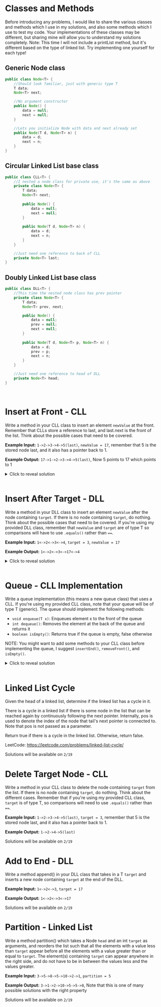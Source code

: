 # Classes and Methods
Before introducing any problems, I would like to share the various classes and methods which I use in my solutions, and also some methods which I use to test my code. Your implementations of these classes may be different, but sharing mine will allow you to understand my solutions completely. Note: This time I will not include a printList method, but it's different based on the type of linked list. Try implementing one yourself for each type!

## Generic Node class
```java
public class Node<T> {
    //Should look familiar, just with generic type T
    T data;
    Node<T> next;

    //No argument constructor
    public Node() {
        data = null;
        next = null;
    }

    //Lets you initialize Node with data and next already set
    public Node(T d, Node<T> n) {
        data = d;
        next = n;
    }
}
```

## Circular Linked List base class
```java
public class CLL<T> {
    //I nested a node class for private use, it's the same as above
    private class Node<T> {
        T data;
        Node<T> next;
        
        public Node() {
            data = null;
            next = null;
        }
        
        public Node(T d, Node<T> n) {
            data = d;
            next = n;
        }
    }

    //Just need one reference to back of CLL    
    private Node<T> last;
}
```
## Doubly Linked List base class
```java
public class DLL<T> {
    //This time the nested node class has prev pointer
    private class Node<T> {
        T data;
        Node<T> prev, next;

        public Node() {
            data = null;
            prev = null;
            next = null;
        }
        
        public Node(T d, Node<T> p, Node<T> n) {
            data = d;
            prev = p;
            next = n;
        }
    }

    //Just need one reference to head of DLL 
    private Node<T> head;
}
```
<br>

# Insert at Front - CLL
Write a method in your CLL class to insert an element `newValue` at the front. Remember that CLLs store a reference to last, and last.next is the front of the list. Think about the possible cases that need to be covered.

**Example Input:** `1->2->3->4->5(last)`, `newValue = 17`, remember that 5 is the stored node last, and it also has a pointer back to 1. 

**Example Output:** `17->1->2->3->4->5(last)`, Now 5 points to 17 which points to 1

<details>
<summary>Click to reveal solution</summary>

## Solution
Since last.next is the front of the CLL, we essentially want to insert a node at last.next. By drawing a diagram, it can be visualized that we want to first create a new node with `newValue`, then make last.next point to this new node, and make this new node point to the old last.next. The only special case is when the list is empty, in which case we can create a new node which points to itself and set it to last.

```java
public void insertFront(T newValue) {
    //If the CLL is empty
    if (last == null) {
        //Create a new node with newValue, and set its reference to itself
        last = new Node<T>(newValue, null);
        last.next = last;
        return;
        
        //Note that I couldn't do this in one line, since using last in the 
        //constructor would set the new node's next to null
    }
    
    //If the CLL isn't empty, just make new node point to last.next, and last point to new node
    last.next = new Node<T>(newValue, last.next);
}
```
If n is the length of the CLL at the time this method is called, the time and space complexity are both O(1) since you are always only creating 1 new node and 2 pointers, and there is no list traversal which is dependent on n.
</details>
<br>

# Insert After Target - DLL
Write a method in your DLL class to insert an element `newValue` after the node containing `target`. If there is no node containing `target`, do nothing. Think about the possible cases that need to be covered. If you're using my provided DLL class, remember that `newValue` and `target` are of type T so comparisons will have to use `.equals()` rather than `==`.

**Example Input:** `1<->2<->3<->4`, `target = 3`, `newValue = 17`

**Example Output:** `1<->2<->3<->17<->4`

<details>
<summary>Click to reveal solution</summary>

## Solution
A good first step is to get access to the node containing `target`, and this can be accomplished by iterating through the list until we reach it. Let's call the node containing `target` the target node, the new node we create that contains `newValue` the new node, and the original target node's ".next" the right node. It can be visualized by drawing a diagram that in order to insert the new node, we need to set the target node's ".next" to the new node and the new node's ".next" to the right node. If this were a singly linked list we would be done, but we also need to update the new node's ".prev" to the target node, and the right node's ".prev" to the new node. 

```java
public void insertAfter(T target, T newValue) {
    //Iterate through the list
    for (Node<T> ptr = head; ptr != null; ptr = ptr.next) {
        //Notice I used .equals since we're working with objects
        if (ptr.data.equals(target)) {
            //Set up the new node with its value, its prev, and its next pointers
            Node<T> newNode = new Node<T>(newValue, target, target.next);
            
            //If the right node isn't null, set its prev
            //I need to check since calling .prev on null leads to NPE
            if (target.next != null) target.next.prev = newNode;

            //Set the target's next finally
            //We have to do it at the end since otherwise right node would be lost
            target.next = newNode;
        }
    }

    //Notice how if the target isn't found nothing happens
}
```
If n is the size of the DLL at the time this method is called, the runtime is O(n) since it is possible that the whole list is traversed. The space complexity is O(1) since we always create two new nodes, one for the pointer and one for the new list element.
</details>
<br>

# Queue - CLL Implementation
Write a queue implementation (this means a new queue class) that uses a CLL. If you're using my provided CLL class, note that your queue will be of type T (generic). The queue should implement the following methods:

- `void enqueue(T x)`: Enqueues element x to the front of the queue
- `int dequeue()`: Removes the element at the back of the queue and returns it
- `boolean isEmpty()`: Returns true if the queue is empty, false otherwise

NOTE: You might want to add some methods to your CLL class before implementing the queue, I suggest `insertEnd()`, `removeFront()`, and `isEmpty()`.

<details>
<summary>Click to reveal solution</summary>

## Solution
We must implement `insertEnd`, `removeFront`, and `isEmpty` into our CLL class before we can use it to make our queue. Let's go through these 3 methods.

`insertEnd`: If we're inserting at the end of the CLL, the last pointer will have to be updated to this new node. If you draw a diagram, you will see that we need to first create a new node with the new value, then set its ".next" to the old last's ".next", set the old last's ".next" to the new node, and finally update last to this new node.

```java
public void insertEnd(T newValue) {
    //If empty CLL, just create a node with newValue which points to itself
    if (last == null) {
        last = new Node<T>(newValue, null);
        last.next = last;
        return;
    }

    //Set last.next to the new node, and set the new node's .next to the front
    last.next = new Node<T>(newValue, last.next);

    //Update last to be the new node, since it's at the end now
    last = last.next;
}
```

`removeFront`: Since we have a reference to last, and the front is last.next, we can simply remove it with last.next = last.next.next. We do have to be careful of the situation where there is only one node, since we'd end up not doing anything. Note that we need to return the element we removed in order for our dequeue function to work later.

```java
public T removeFront() {
    //Note how if the list is empty, we just let java throw an exception
    T elem = last.data; //Store for returning later

    //If CLL has one node, just set last to null to delete
    if (last.next == last) last = null;
    //Otherwise, we can just delete front with last.next = last.next.next
    else last.next = last.next.next

    return elem; 
}
```

`isEmpty`: This one is simple, but necessary since our CLL last pointer is private. All we have to do is return whether or not last is null.

```java
public boolean isEmpty() {
    return last == null
}
```

Now that our CLL has all the methods we need, we are ready to implement our queue class. Since we did all the heavy lifting and logic in our CLL class, we have abstracted away the internal node structure, which will make this implementation very clean.

```java
public class Queue<T> {
    private CLL<T> list;

    public Queue() {
        list = new CLL<T>();
    }
    
    public void enqueue(T x) {
        list.insertEnd(x);
    }
    
    public T dequeue() {
        return list.removeFront();
    }

    public boolean isEmpty() {
        return list.isEmpty();
    }
}
```
Wasn't that final implementation nice? As expected, our time complexity for all these methods is O(1) since we aren't traversing through the list, we are only working with the last and front which we have immediate access to. The space complexity for each method individually is O(1) as well, since we are only ever creating one node at most. An important thing to consider is that if you were to add one element the time and space copmlexity would be O(1), but if you were to add on the order of n elements, it would be O(n) for both.
</details>
<br>

# Linked List Cycle
Given the head of a linked list, determine if the linked list has a cycle in it.

There is a cycle in a linked list if there is some node in the list that can be reached again by continuously following the next pointer. Internally, pos is used to denote the index of the node that tail's next pointer is connected to. Note that pos is not passed as a parameter.

Return true if there is a cycle in the linked list. Otherwise, return false.

LeetCode: https://leetcode.com/problems/linked-list-cycle/

Solutions will be available on `2/19`
<br>

# Delete Target Node - CLL
Write a method in your CLL class to delete the node containing `target` from the list. If there is no node containing `target`, do nothing. Think about the different cases. Remember that if you're using my provided CLL class, `target` is of type T, so comparisons will need to use `.equals()` rather than `==`.

**Example Input:** `1->2->3->4->5(last)`, `target = 3`, remember that 5 is the stored node last, and it also has a pointer back to 1.

**Example Output:** `1->2->4->5(last)`

Solutions will be available on `2/19`
<br>

# Add to End - DLL
Write a method append() in your DLL class that takes in a T `target` and inserts a new node containing `target` at the end of the DLL.

**Example Input:** `1<->2<->3`, `target = 17`

**Example Output:** `1<->2<->3<->17`

Solutions will be available on `2/19`
<br>

# Partition - Linked List
Write a method partition() which takes a Node<Integer> `head` and an int `target` as arguments, and reorders the list such that all the elements with a value less than `target` appear before all the elements with a value greater than or equal to `target`. The element(s) containing `target` can appear anywhere in the right side, and do not have to be in between the values less and the values greater.

**Example Input:** `3->5->8->5->10->2->1`, `partition = 5`

**Example Output:** `3->1->2->10->5->5->8`, Note that this is one of many possible solutions with the right property

Solutions will be available on `2/19`
<br>